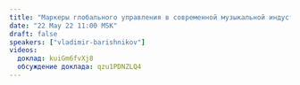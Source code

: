 ```yaml
---
title: "Маркеры глобального управления в современной музыкальной индустрии и предметный разбор влияния на психику человека поп-песен и трендов"
date: "22 May 22 11:00 MSK"
draft: false
speakers: ["vladimir-barishnikov"]
videos:
  доклад: kuiGm6fvXj8
  обсуждение доклада: qzu1PDNZLQ4
---
```

